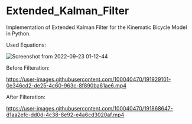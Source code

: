 # Extended_Kalman_Filter
Implementation of Extended Kalman Filter for the Kinematic Bicycle Model in Python. 

Used Equations:

![Screenshot from 2022-09-23 01-12-44](https://user-images.githubusercontent.com/100040470/191867291-ab16db99-59f1-430b-bcb8-18c388c4dff0.png)


Before Filteration:

https://user-images.githubusercontent.com/100040470/191929101-0e346cd2-de25-4c60-963c-8f890ba61ae6.mp4


After Filteration:

https://user-images.githubusercontent.com/100040470/191868647-d1aa2efc-dd0d-4c38-8e92-e4a6cd3020af.mp4


